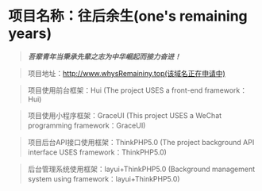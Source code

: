 #  项目名称：往后余生(one's remaining years)

> ***吾辈青年当秉承先辈之志为中华崛起而接力奋进！***

> 项目地址：http://www.whysRemaininy.top(该域名正在申请中)

> 项目使用前台框架：Hui (The project USES a front-end framework：Hui)

> 项目使用小程序框架：GraceUI (This project USES a WeChat programming framework：GraceUI)

> 项目后台API接口使用框架：ThinkPHP5.0 (The project background API interface USES framework：ThinkPHP5.0)

> 后台管理系统使用框架：layui+ThinkPHP5.0 (Background management system using framework：layui+ThinkPHP5.0)

